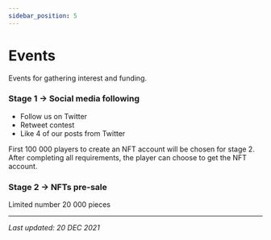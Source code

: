 ```yaml
---
sidebar_position: 5
---
```


# Events

Events for gathering interest and funding.

### Stage 1 → Social media following

- Follow us on Twitter
- Retweet contest
- Like 4 of our posts from Twitter

First 100 000 players to create an NFT account will be chosen for stage 2.
After completing all requirements, the player can choose to get the NFT account.

### Stage 2 → NFTs pre-sale

Limited number 20 000 pieces

---

*Last updated: 20 DEC 2021*